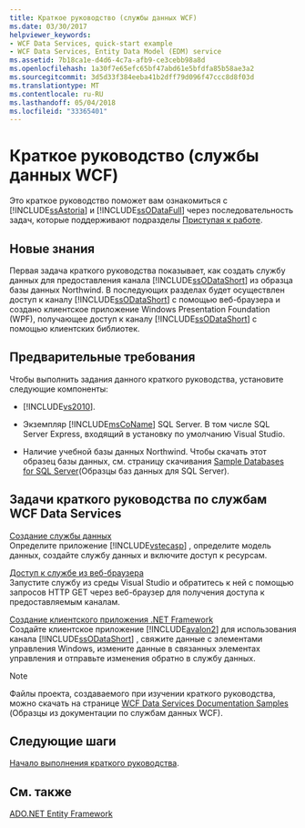 ```yaml
---
title: Краткое руководство (службы данных WCF)
ms.date: 03/30/2017
helpviewer_keywords:
- WCF Data Services, quick-start example
- WCF Data Services, Entity Data Model (EDM) service
ms.assetid: 7b18ca1e-d4d6-4c7a-afb9-ce3cebb98a8d
ms.openlocfilehash: 1a30f7e65efc65bf47abd61e5bfdfa85b58ae3a2
ms.sourcegitcommit: 3d5d33f384eeba41b2dff79d096f47ccc8d8f03d
ms.translationtype: MT
ms.contentlocale: ru-RU
ms.lasthandoff: 05/04/2018
ms.locfileid: "33365401"
---
```

# <a name="quickstart-wcf-data-services"></a>Краткое руководство (службы данных WCF)
Это краткое руководство поможет вам ознакомиться с [!INCLUDE[ssAstoria](../../../../includes/ssastoria-md.md)] и [!INCLUDE[ssODataFull](../../../../includes/ssodatafull-md.md)] через последовательность задач, которые поддерживают подразделы [Приступая к работе](../../../../docs/framework/data/wcf/getting-started-with-wcf-data-services.md).  
  
## <a name="what-you-will-learn"></a>Новые знания  
 Первая задача краткого руководства показывает, как создать службу данных для предоставления канала [!INCLUDE[ssODataShort](../../../../includes/ssodatashort-md.md)] из образца базы данных Northwind. В последующих разделах будет осуществлен доступ к каналу [!INCLUDE[ssODataShort](../../../../includes/ssodatashort-md.md)] с помощью веб-браузера и создано клиентское приложение Windows Presentation Foundation (WPF), получающее доступ к каналу [!INCLUDE[ssODataShort](../../../../includes/ssodatashort-md.md)] с помощью клиентских библиотек.  
  
## <a name="prerequisites"></a>Предварительные требования  
 Чтобы выполнить задания данного краткого руководства, установите следующие компоненты:  
  
-   [!INCLUDE[vs2010](../../../../includes/vs2010-md.md)].  
  
-   Экземпляр [!INCLUDE[msCoName](../../../../includes/msconame-md.md)] SQL Server. В том числе SQL Server Express, входящий в установку по умолчанию Visual Studio.  
  
-   Наличие учебной базы данных Northwind. Чтобы скачать этот образец базы данных, см. страницу скачивания [Sample Databases for SQL Server](http://go.microsoft.com/fwlink/?linkid=24758)(Образцы баз данных для SQL Server).  
  
## <a name="wcf-data-services-quickstart-tasks"></a>Задачи краткого руководства по службам WCF Data Services  
 [Создание службы данных](../../../../docs/framework/data/wcf/creating-the-data-service.md)  
 Определите приложение [!INCLUDE[vstecasp](../../../../includes/vstecasp-md.md)] , определите модель данных, создайте службу данных и включите доступ к ресурсам.  
  
 [Доступ к службе из веб-браузера](../../../../docs/framework/data/wcf/accessing-the-service-from-a-web-browser-wcf-data-services-quickstart.md)  
 Запустите службу из среды Visual Studio и обратитесь к ней с помощью запросов HTTP GET через веб-браузер для получения доступа к предоставляемым каналам.  
  
 [Создание клиентского приложения .NET Framework](../../../../docs/framework/data/wcf/creating-the-dotnet-client-application-wcf-data-services-quickstart.md)  
 Создайте клиентское приложение [!INCLUDE[avalon2](../../../../includes/avalon2-md.md)] для использования канала [!INCLUDE[ssODataShort](../../../../includes/ssodatashort-md.md)] , свяжите данные с элементами управления Windows, измените данные в связанных элементах управления и отправьте изменения обратно в службу данных.  
  
> [!NOTE]
>  Файлы проекта, создаваемого при изучении краткого руководства, можно скачать на странице [WCF Data Services Documentation Samples](http://go.microsoft.com/fwlink/?LinkId=179994) (Образцы из документации по службам данных WCF).  
  
## <a name="next-steps"></a>Следующие шаги  
 [Начало выполнения краткого руководства](../../../../docs/framework/data/wcf/creating-the-data-service.md).  
  
## <a name="see-also"></a>См. также  
 [ADO.NET Entity Framework](../../../../docs/framework/data/adonet/ef/index.md)
